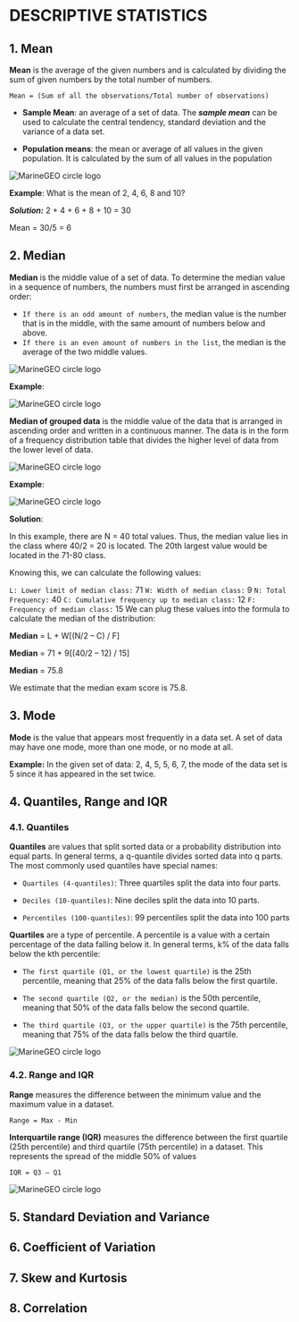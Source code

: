 # DESCRIPTIVE STATISTICS
## 1. Mean
**Mean** is the average of the given numbers and is calculated by dividing the sum of given numbers by the total number of numbers. 

``Mean = (Sum of all the observations/Total number of observations)``

- **Sample Mean**: an average of a set of data. The ***sample mean*** can be used to calculate the central tendency, standard deviation and the variance of a data set.

- **Population means**: the mean or average of all values in the given population. It is calculated by the sum of all values in the population

![MarineGEO circle logo](https://www.onlinemathlearning.com/image-files/population-mean.png)

**Example**: 
What is the mean of 2, 4, 6, 8 and 10?

***Solution:***
2 + 4 + 6 + 8 + 10 = 30

Mean = 30/5 = 6

## 2. Median
**Median** is the middle value of a set of data. To determine the median value in a sequence of numbers, the numbers must first be arranged in ascending order:

- `If there is an odd amount of numbers`, the median value is the number that is in the middle, with the same amount of numbers below and above.
- `If there is an even amount of numbers in the list`, the median is the average of the two middle values.

![MarineGEO circle logo](https://cdn1.byjus.com/wp-content/uploads/2022/10/Median.png)

**Example**:

![MarineGEO circle logo](https://upload.wikimedia.org/wikipedia/commons/thumb/c/cf/Finding_the_median.png/1200px-Finding_the_median.png)

**Median of grouped data** is the middle value of the data that is arranged in ascending order and written in a continuous manner. The data is in the form of a frequency distribution table that divides the higher level of data from the lower level of data.

![MarineGEO circle logo](https://media.geeksforgeeks.org/wp-content/uploads/4-min-1-1.png)

**Example**:

![MarineGEO circle logo](https://www.statology.org/wp-content/uploads/2022/02/modefreq1-300x270.jpg)

**Solution**:

In this example, there are N = 40 total values. Thus, the median value lies in the class where 40/2 = 20 is located. The 20th largest value would be located in the 71-80 class.

Knowing this, we can calculate the following values:

`L: Lower limit of median class:` 71
`W: Width of median class:` 9
`N: Total Frequency:` 40
`C: Cumulative frequency up to median class:` 12
`F: Frequency of median class:` 15
We can plug these values into the formula to calculate the median of the distribution:

**Median** = L + W[(N/2 – C) / F]

**Median** = 71 + 9[(40/2 – 12) / 15]

**Median** = 75.8

We estimate that the median exam score is 75.8.

## 3. Mode
**Mode** is the value that appears most frequently in a data set. A set of data may have one mode, more than one mode, or no mode at all.

**Example:** 
In the given set of data: 2, 4, 5, 5, 6, 7, the mode of the data set is 5 since it has appeared in the set twice.

## 4. Quantiles, Range and IQR

### 4.1. Quantiles

**Quantiles** are values that split sorted data or a probability distribution into equal parts. In general terms, a q-quantile divides sorted data into q parts. The most commonly used quantiles have special names:

- `Quartiles (4-quantiles)`: Three quartiles split the data into four parts.

- `Deciles (10-quantiles)`: Nine deciles split the data into 10 parts.

- `Percentiles (100-quantiles)`: 99 percentiles split the data into 100 parts

**Quartiles** are a type of percentile. A percentile is a value with a certain percentage of the data falling below it. In general terms, k% of the data falls below the kth percentile:

- `The first quartile (Q1, or the lowest quartile)` is the 25th percentile, meaning that 25% of the data falls below the first quartile.

- `The second quartile (Q2, or the median)` is the 50th percentile, meaning that 50% of the data falls below the second quartile.

- `The third quartile (Q3, or the upper quartile)` is the 75th percentile, meaning that 75% of the data falls below the third quartile.

![MarineGEO circle logo](https://www.scribbr.com/wp-content/uploads/2022/05/Quartile-example.webp)

### 4.2. Range and IQR

**Range** measures the difference between the minimum value and the maximum value in a dataset.

`Range = Max - Min`

**Interquartile range (IQR)** measures the difference between the first quartile (25th percentile) and third quartile (75th percentile) in a dataset. This represents the spread of the middle 50% of values

`IQR = Q3 – Q1`

![MarineGEO circle logo](https://d138zd1ktt9iqe.cloudfront.net/media/seo_landing_files/interquartile-range-formula-1623222903.png)

## 5. Standard Deviation and Variance
## 6. Coefficient of Variation
## 7. Skew and Kurtosis
## 8. Correlation
